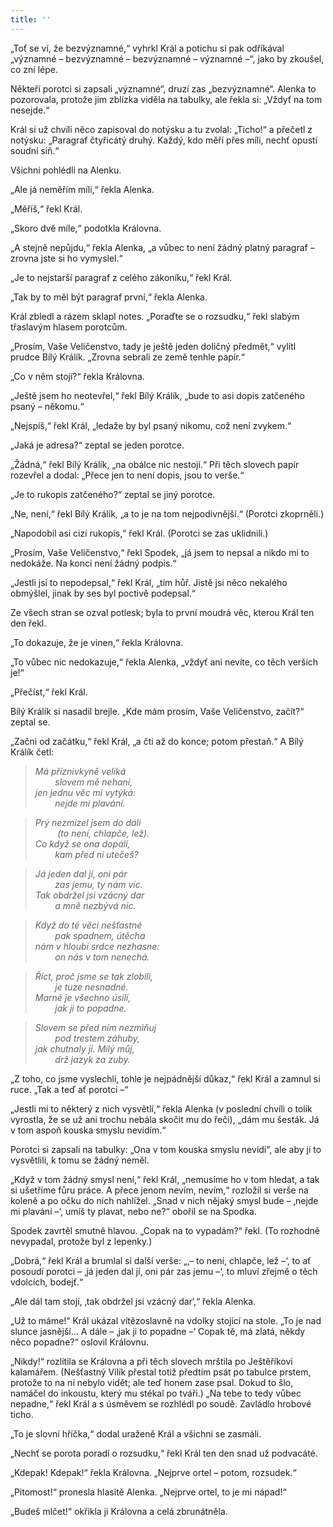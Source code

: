 ```yaml
---
title: ''
---
```


„Toť se ví, že bezvýznamné,“ vyhrkl Král a potichu si pak odříkával „významné – bezvýznamné – bezvýznamné – významné –“, jako by zkoušel, co zní lépe.

Někteří porotci si zapsali „významné“, druzí zas „bezvýznamné“. Alenka to pozorovala, protože jim zblízka viděla na tabulky, ale řekla si: „Vždyť na tom nesejde.“

Král si už chvíli něco zapisoval do notýsku a tu zvolal: „Ticho!“ a přečetl z notýsku: „Paragraf čtyřicátý druhý. Každý, kdo měří přes míli, nechť opustí soudní síň.“

Všichni pohlédli na Alenku.

„Ale já neměřím míli,“ řekla Alenka.

„Měříš,“ řekl Král.

„Skoro dvě míle,“ podotkla Královna.

„A stejně nepůjdu,“ řekla Alenka, „a vůbec to není žádný platný paragraf – zrovna jste si ho vymyslel.“

„Je to nejstarší paragraf z celého zákoníku,“ řekl Král.

„Tak by to měl být paragraf první,“ řekla Alenka.

Král zbledl a rázem sklapl notes. „Poraďte se o rozsudku,“ řekl slabým třaslavým hlasem porotcům.

„Prosím, Vaše Veličenstvo, tady je ještě jeden doličný předmět,“ vylítl prudce Bílý Králík. „Zrovna sebrali ze země tenhle papír.“

„Co v něm stojí?“ řekla Královna.

„Ještě jsem ho neotevřel,“ řekl Bílý Králík, „bude to asi dopis zatčeného psaný – někomu.“

„Nejspíš,“ řekl Král, „ledaže by byl psaný nikomu, což není zvykem.“

„Jaká je adresa?“ zeptal se jeden porotce.

„Žádná,“ řekl Bílý Králík, „na obálce nic nestojí.“ Při těch slovech papír rozevřel a dodal: „Přece jen to není dopis, jsou to verše.“

„Je to rukopis zatčeného?“ zeptal se jiný porotce.

„Ne, není,“ řekl Bílý Králík, „a to je na tom nejpodivnější.“ (Porotci zkoprněli.)

„Napodobil asi cizí rukopis,“ řekl Král. (Porotci se zas uklidnili.)

„Prosím, Vaše Veličenstvo,“ řekl Spodek, „já jsem to nepsal a nikdo mi to nedokáže. Na konci není žádný podpis.“

„Jestli jsi to nepodepsal,“ řekl Král, „tím hůř. Jistě jsi něco nekalého obmýšlel, jinak by ses byl poctivě podepsal.“

Ze všech stran se ozval potlesk; byla to první moudrá věc, kterou Král ten den řekl.

„To dokazuje, že je vinen,“ řekla Královna.

„To vůbec nic nedokazuje,“ řekla Alenka, „vždyť ani nevíte, co těch verších je!“

„Přečíst,“ řekl Král.

Bílý Králík si nasadil brejle. „Kde mám prosím, Vaše Veličenstvo, začít?“ zeptal se.

„Začni od začátku,“ řekl Král, „a čti až do konce; potom přestaň.“ A Bílý Králík četl:

> _Má příznivkyně veliká  
>         slovem mě nehaní,  
> jen jednu věc mi vytýká:  
>         nejde mi plavání._

> _Prý nezmizel jsem do dáli  
>          (to není, chlapče, lež).  
> Co když se ona dopálí,  
>         kam před ní utečeš?_

> _Já jeden dal jí, oni pár  
>         zas jemu, ty nám víc.  
> Tak obdržel jsi vzácný dar  
>         a mně nezbývá nic._

> _Když do té věci nešťastné  
>         pak spadnem, útěcha  
> nám v hloubi srdce nezhasne:  
>         on nás v tom nenechá._

> _Říct, proč jsme se tak zlobili,  
>         je tuze nesnadné.  
> Marné je všechno úsilí,  
>         jak ji to popadne._

> _Slovem se před ním nezmiňuj  
>         pod trestem záhuby,  
> jak chutnaly jí. Milý můj,  
>         drž jazyk za zuby._

„Z toho, co jsme vyslechli, tohle je nejpádnější důkaz,“ řekl Král a zamnul si ruce. „Tak a teď ať porotci –“

„Jestli mi to některý z nich vysvětlí,“ řekla Alenka (v poslední chvíli o tolik vyrostla, že se už ani trochu nebála skočit mu do řeči), „dám mu šesták. Já v tom aspoň kouska smyslu nevidím.“

Porotci si zapsali na tabulky: „Ona v tom kouska smyslu nevidí“, ale aby jí to vysvětlili, k tomu se žádný neměl.

„Když v tom žádný smysl není,“ řekl Král, „nemusíme ho v tom hledat, a tak si ušetříme fůru práce. A přece jenom nevím, nevím,“ rozložil si verše na koleně a po očku do nich nahlížel. „Snad v nich nějaký smysl bude – ‚nejde mi plavání –‘, umíš ty plavat, nebo ne?“ obořil se na Spodka.

Spodek zavrtěl smutně hlavou. „Copak na to vypadám?“ řekl. (To rozhodně nevypadal, protože byl z lepenky.)

„Dobrá,“ řekl Král a brumlal si další verše: „‚– to není, chlapče, lež –‘, to ať posoudí porotci – ‚já jeden dal jí, oni pár zas jemu –‘, to mluví zřejmě o těch vdolcích, bodejť.“

„Ale dál tam stojí, ‚tak obdržel jsi vzácný dar‘,“ řekla Alenka.

„Už to máme!“ Král ukázal vítězoslavně na vdolky stojící na stole. „To je nad slunce jasnější… A dále – ‚jak ji to popadne –‘ Copak tě, má zlatá, někdy něco popadne?“ oslovil Královnu.

„Nikdy!“ rozlítila se Královna a při těch slovech mrštila po Ještěříkovi kalamářem. (Nešťastný Vilík přestal totiž předtím psát po tabulce prstem, protože to na ní nebylo vidět; ale teď honem zase psal. Dokud to šlo, namáčel do inkoustu, který mu stékal po tváři.) „Na tebe to tedy vůbec nepadne,“ řekl Král a s úsměvem se rozhlédl po soudě. Zavládlo hrobové ticho.

„To je slovní hříčka,“ dodal uraženě Král a všichni se zasmáli.

„Nechť se porota poradí o rozsudku,“ řekl Král ten den snad už podvacáté.

„Kdepak! Kdepak!“ řekla Královna. „Nejprve ortel – potom, rozsudek.“

„Pitomost!“ pronesla hlasitě Alenka. „Nejprve ortel, to je mi nápad!“

„Budeš mlčet!“ okřikla ji Královna a celá zbrunátněla.
